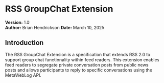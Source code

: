 # RSS GroupChat Extension

**Version:** 1.0  
**Author:** Brian Hendrickson
**Date:** March 10, 2025

## Introduction

The RSS GroupChat Extension is a specification that extends RSS 2.0 to support group chat functionality within feed readers. This extension enables feed readers to segregate private conversation posts from public news posts and allows participants to reply to specific conversations using the MetaWebLog API.
